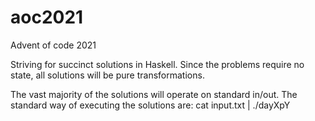# aoc2021
Advent of code 2021

Striving for succinct solutions in Haskell.
Since the problems require no state, all solutions will be pure transformations.

The vast majority of the solutions will operate on standard in/out.
The standard way of executing the solutions are:
cat input.txt | ./dayXpY
